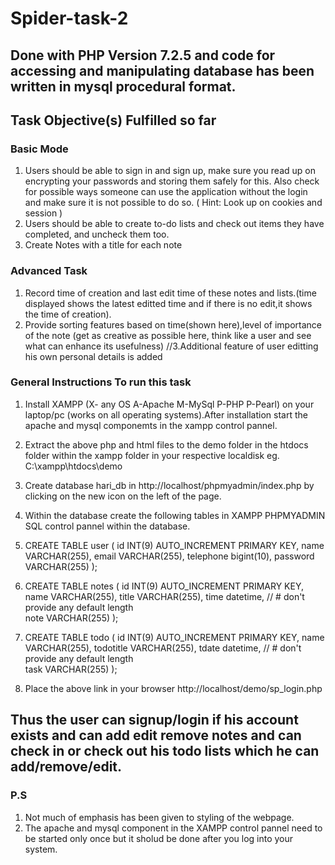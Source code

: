 # Spider-task-2
## Done with PHP Version 7.2.5 and code for accessing and manipulating database has been written in mysql procedural format.
## Task Objective(s) Fulfilled so far 
### Basic Mode
1. Users should be able to sign in and sign up, make sure you read up on encrypting your
passwords and storing them safely for this. Also check for possible ways someone can
use the application without the login and make sure it is not possible to do so. ( Hint:
Look up on cookies and session )
2. Users should be able to create to-do lists and check out items they have completed, and
uncheck them too.
3. Create Notes with a title for each note
### Advanced Task
1. Record time of creation and last edit time of these notes and lists.(time displayed shows the latest editted time and if there is  no edit,it shows the time of creation).
2. Provide sorting features based on time(shown here),level of importance of the note (get as creative
as possible here, think like a user and see what can enhance its usefulness)
//3.Additional feature of user editting his own personal details is added
### General Instructions To run this task
1. Install XAMPP (X- any OS A-Apache M-MySql P-PHP P-Pearl) on your laptop/pc (works on all operating systems).After installation start     the apache and mysql componemts in the xampp control pannel.
2. Extract the above php and html files to the demo folder in the htdocs folder within the xampp folder in your respective localdisk eg.    C:\xampp\htdocs\demo
3.  Create database hari_db in http://localhost/phpmyadmin/index.php by clicking on the new icon on the left of the page.
4.  Within the database create the following tables in XAMPP PHPMYADMIN SQL control pannel within the database.
5.   CREATE TABLE user (
       id INT(9) AUTO_INCREMENT PRIMARY KEY,
       name VARCHAR(255),
       email VARCHAR(255),
       telephone bigint(10),
        password VARCHAR(255)
       );
6.   CREATE TABLE notes (
       id INT(9) AUTO_INCREMENT PRIMARY KEY,
       name VARCHAR(255),
       title VARCHAR(255),
       time datetime, // # don't provide any default length  
        note VARCHAR(255)
       );

7.   CREATE TABLE todo (
       id INT(9) AUTO_INCREMENT PRIMARY KEY,
       name VARCHAR(255),
       todotitle VARCHAR(255),
       tdate datetime, // # don't provide any default length  
       task VARCHAR(255)
       );
8. Place the above link in your browser http://localhost/demo/sp_login.php
 ## Thus the user can signup/login if his account exists and can add edit remove notes and can check in or check out his todo lists which he can add/remove/edit.
 ### P.S
1. Not much of emphasis has been given to styling of the webpage.
2. The apache and mysql component in the XAMPP control pannel need to be started only once but it sholud be done after you log into your    system.   
